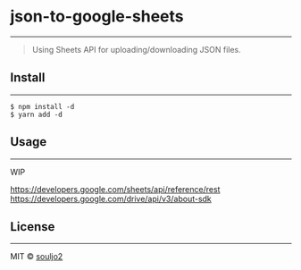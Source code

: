 # json-to-google-sheets
---
> Using Sheets API for uploading/downloading JSON files.

## Install
---
```
$ npm install -d
$ yarn add -d
```

## Usage
---
WIP

https://developers.google.com/sheets/api/reference/rest
https://developers.google.com/drive/api/v3/about-sdk

## License
---
MIT © [souljo2](https://github.com/souljo2)
